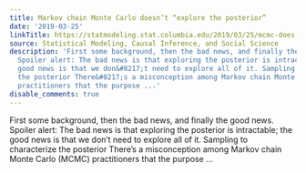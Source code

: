 ```yaml
---
title: Markov chain Monte Carlo doesn’t “explore the posterior”
date: '2019-03-25'
linkTitle: https://statmodeling.stat.columbia.edu/2019/03/25/mcmc-does-not-explore-posterior/
source: Statistical Modeling, Causal Inference, and Social Science
description: 'First some background, then the bad news, and finally the good news.
  Spoiler alert: The bad news is that exploring the posterior is intractable; the
  good news is that we don&#8217;t need to explore all of it. Sampling to characterize
  the posterior There&#8217;s a misconception among Markov chain Monte Carlo (MCMC)
  practitioners that the purpose ...'
disable_comments: true
---
```

First some background, then the bad news, and finally the good news. Spoiler alert: The bad news is that exploring the posterior is intractable; the good news is that we don&#8217;t need to explore all of it. Sampling to characterize the posterior There&#8217;s a misconception among Markov chain Monte Carlo (MCMC) practitioners that the purpose ...
